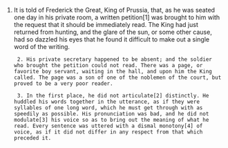 1. It is told of Frederick the Great, King of Prussia, that, as he was seated one day in his private room, a written petition[1] was brought to him with the request that it should be immediately read. The King had just returned from hunting, and the glare of the sun, or some other cause, had so dazzled his eyes that he found it difficult to make out a single word of the writing.

        2. His private secretary happened to be absent; and the soldier who brought the petition could not read. There was a page, or favorite boy servant, waiting in the hall, and upon him the King called. The page was a son of one of the noblemen of the court, but proved to be a very poor reader.

        3. In the first place, he did not articulate[2] distinctly. He huddled his words together in the utterance, as if they were syllables of one long word, which he must get through with as speedily as possible. His pronunciation was bad, and he did not modulate[3] his voice so as to bring out the meaning of what he read. Every sentence was uttered with a dismal monotony[4] of voice, as if it did not differ in any respect from that which preceded it.
